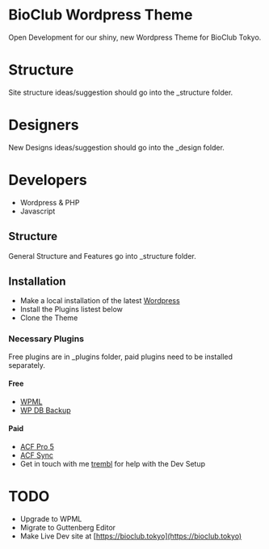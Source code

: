 # BioClub Wordpress Theme

Open Development for our shiny, new Wordpress Theme for BioClub Tokyo.

# Structure

Site structure ideas/suggestion should go into the \_structure folder.

# Designers

New Designs ideas/suggestion should go into the \_design folder.

# Developers

- Wordpress & PHP
- Javascript

## Structure

General Structure and Features go into \_structure folder.

## Installation

- Make a local installation of the latest [Wordpress](http://wordpress.org)
- Install the Plugins listest below
- Clone the Theme

### Necessary Plugins
Free plugins are in \_plugins folder, paid plugins need to be installed separately.

#### Free
* [WPML](https://wpml.org)
* [WP DB Backup](https://wordpress.org/plugins/wp-db-backup/)

#### Paid
* [ACF Pro 5](https://www.advancedcustomfields.com)
* [ACF Sync](https://github.com/thomascharbit/acf-sync)
* Get in touch with me [trembl](https://fb.me/trembl) for help with the Dev Setup

# TODO
- Upgrade to WPML
- Migrate to Guttenberg Editor
- Make Live Dev site at [https://bioclub.tokyo](https://bioclub.tokyo)
